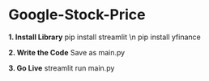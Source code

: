 # Google-Stock-Price

**1. Install Library**
pip install streamlit \n
pip install yfinance

**2. Write the Code**
Save as main.py

**3. Go Live**
streamlit run main.py
